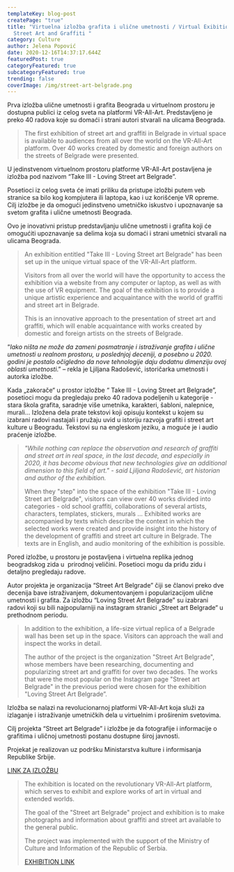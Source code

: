 ```yaml
---
templateKey: blog-post
createPage: "true"
title: "Virtuelna izložba grafita i ulične umetnosti / Virtual Exibition of
  Street Art and Graffiti "
category: Culture
author: Jelena Popović
date: 2020-12-16T14:37:17.644Z
featuredPost: true
categoryFeatured: true
subcategoryFeatured: true
trending: false
coverImage: /img/street-art-belgrade.png
---
```

Prva izložba ulične umetnosti i grafita Beograda u virtuelnom prostoru je dostupna publici iz celog sveta na platformi VR-All-Art. Predstavljeno je preko 40 radova koje su domaći i strani autori stvarali na ulicama Beograda.

> The first exhibition of street art and graffiti in Belgrade in virtual space is available to audiences from all over the world on the VR-All-Art platform. Over 40 works created by domestic and foreign authors on the streets of Belgrade were presented.

U jedinstvenom virtuelnom prostoru platforme VR-All-Art postavljena je izložba pod nazivom “Take III - Loving Street art Belgrade”. 

Posetioci iz celog sveta će imati priliku da pristupe izložbi putem veb stranice sa bilo kog kompjutera ili laptopa, kao i uz korišćenje VR opreme. Cilj izložbe je da omogući jedinstveno umetničko iskustvo i upoznavanje sa svetom grafita i ulične umetnosti Beograda. 

Ovo je inovativni pristup predstavljanju ulične umetnosti i grafita koji će omogućiti upoznavanje sa delima koja su domaći i strani umetnici stvarali na ulicama Beograda.

> An exhibition entitled "Take III - Loving Street art Belgrade" has been set up in the unique virtual space of the VR-All-Art platform.
>
> Visitors from all over the world will have the opportunity to access the exhibition via a website from any computer or laptop, as well as with the use of VR equipment. The goal of the exhibition is to provide a unique artistic experience and acquaintance with the world of graffiti and street art in Belgrade.
>
> This is an innovative approach to the presentation of street art and graffiti, which will enable acquaintance with works created by domestic and foreign artists on the streets of Belgrade.

“*Iako ništa ne može da zameni posmatranje i istraživanje grafita i ulične umetnosti u realnom prostoru, u poslednjoj deceniji, a posebno u 2020. godini je postalo očigledno da nove tehnologije daju dodatnu dimenziju ovoj oblasti umetnosti*.” – rekla je Ljiljana Radošević, istoričarka umetnosti i autorka izložbe.  

Kada „zakorače“ u prostor izložbe “ Take III - Loving Street art Belgrade”, posetioci mogu da pregledaju preko 40 radova podeljenih u kategorije - stara škola grafita, saradnje više umetnika, karakteri, šabloni, nalepnice, murali... Izložena dela prate tekstovi koji opisuju kontekst u kojem su izabrani radovi nastajali i pružaju uvid u istoriju razvoja grafiti i street art kulture u Beogradu. Tekstovi su na engleskom jeziku, a moguće je i audio praćenje izložbe.

> *"While nothing can replace the observation and research of graffiti and street art in real space, in the last decade, and especially in 2020, it has become obvious that new technologies give an additional dimension to this field of art." - said Ljiljana Radošević, art historian and author of the exhibition.*
>
> When they "step" into the space of the exhibition "Take III - Loving Street art Belgrade", visitors can view over 40 works divided into categories - old school graffiti, collaborations of several artists, characters, templates, stickers, murals ... Exhibited works are accompanied by texts which describe the context in which the selected works were created and provide insight into the history of the development of graffiti and street art culture in Belgrade. The texts are in English, and audio monitoring of the exhibition is possible.

Pored izložbe, u prostoru je postavljena i virtuelna replika jednog beogradskog zida u  prirodnoj veličini. Posetioci mogu da priđu zidu i detaljno pregledaju radove.

Autor projekta je organizacija “Street Art Belgrade” čiji se članovi preko dve decenija bave istraživanjem, dokumentovanjem i popularizacijom ulične umetnosti i grafita. Za izložbu “Loving Street Art Belgrade” su izabrani radovi koji su bili najpopularniji na instagram stranici „Street art Belgrade“ u prethodnom periodu.

> In addition to the exhibition, a life-size virtual replica of a Belgrade wall has been set up in the space. Visitors can approach the wall and inspect the works in detail.
>
> The author of the project is the organization "Street Art Belgrade", whose members have been researching, documenting and popularizing street art and graffiti for over two decades. The works that were the most popular on the Instagram page "Street art Belgrade" in the previous period were chosen for the exhibition "Loving Street Art Belgrade”.

Izložba se nalazi na revolucionarnoj platformi VR-All-Art koja služi za izlaganje i istraživanje umetničkih dela u virtuelnim i proširenim svetovima. 

Cilj projekta “Street art Belgrade” i izložbe je da fotografije i informacije o grafitima i uličnoj umetnosti postanu dostupne široj javnosti.

Projekat je realizovan uz podršku Ministarstva kulture i informisanja Republike Srbije.

[LINK ZA IZLOŽBU](https://vrallart.com/vr-exhibitions/eg/take_3_street_art_belgrade/)

> The exhibition is located on the revolutionary VR-All-Art platform, which serves to exhibit and explore works of art in virtual and extended worlds.
>
> The goal of the "Street art Belgrade" project and exhibition is to make photographs and information about graffiti and street art available to the general public.
>
> The project was implemented with the support of the Ministry of Culture and Information of the Republic of Serbia.
>
> [EXHIBITION LINK](https://vrallart.com/vr-exhibitions/eg/take_3_street_art_belgrade/)